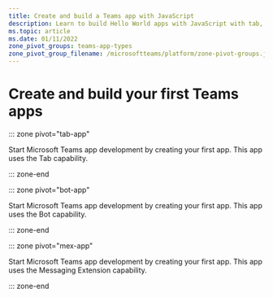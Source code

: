 ```yaml
---
title: Create and build a Teams app with JavaScript
description: Learn to build Hello World apps with JavaScript with tab, bot, and messaging extension feature.
ms.topic: article 
ms.date: 01/11/2022
zone_pivot_groups: teams-app-types
zone_pivot_group_filename: /microsoftteams/platform/zone-pivot-groups.json
---
```


# Create and build your first Teams apps

::: zone pivot="tab-app"

Start Microsoft Teams app development by creating your first app. This app uses the Tab capability.

::: zone-end

::: zone pivot="bot-app"

Start Microsoft Teams app development by creating your first app. This app uses the Bot capability.

::: zone-end

::: zone pivot="mex-app"

Start Microsoft Teams app development by creating your first app. This app uses the Messaging Extension capability.

::: zone-end
